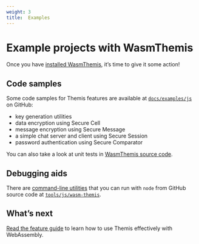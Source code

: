 ```yaml
---
weight: 3
title:  Examples
---
```


# Example projects with WasmThemis

Once you have [installed WasmThemis](../installation/), it’s time to give it some action!

## Code samples

Some code samples for Themis features are available
at [`docs/examples/js`](https://github.com/cossacklabs/themis/tree/master/docs/examples/js)
on GitHub:

  - key generation utilities
  - data encryption using Secure Cell
  - message encryption using Secure Message
  - a simple chat server and client using Secure Session
  - password authentication using Secure Comparator

You can also take a look at unit tests
in [WasmThemis source code](https://github.com/cossacklabs/themis/tree/master/src/wrappers/themis/wasm/test).

## Debugging aids

There are [command-line utilities](/docs/themis/debugging/cli-utilities/#javascript-webassembly)
that you can run with `node` from GitHub source code
at [`tools/js/wasm-themis`](https://github.com/cossacklabs/themis/tree/master/tools/js/wasm-themis).

## What’s next

[Read the feature guide](../features/)
to learn how to use Themis effectively with WebAssembly.
